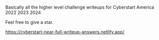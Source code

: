 Basically all the higher level challenge writeups for Cyberstart America 2022 2023 2024

Feel free to give a star.

https://cyberstart-near-full-writeup-answers.netlify.app/
